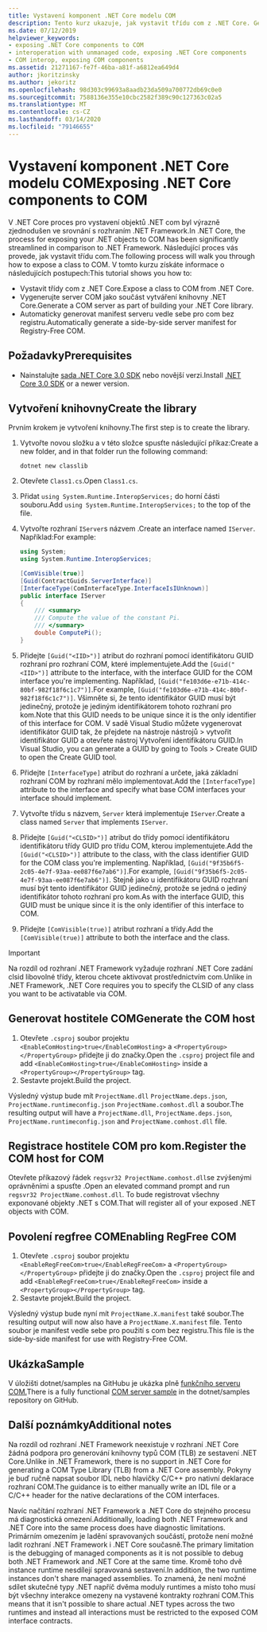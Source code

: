```yaml
---
title: Vystavení komponent .NET Core modelu COM
description: Tento kurz ukazuje, jak vystavit třídu com z .NET Core. Generujete server COM a manifest serveru vedle sebe pro server COM bez registru.
ms.date: 07/12/2019
helpviewer_keywords:
- exposing .NET Core components to COM
- interoperation with unmanaged code, exposing .NET Core components
- COM interop, exposing COM components
ms.assetid: 21271167-fe7f-46ba-a81f-a6812ea649d4
author: jkoritzinsky
ms.author: jekoritz
ms.openlocfilehash: 98d303c99693a8aadb23da509a700772db69c0e0
ms.sourcegitcommit: 7588136e355e10cbc2582f389c90c127363c02a5
ms.translationtype: MT
ms.contentlocale: cs-CZ
ms.lasthandoff: 03/14/2020
ms.locfileid: "79146655"
---
```

# <a name="exposing-net-core-components-to-com"></a><span data-ttu-id="f7b5a-104">Vystavení komponent .NET Core modelu COM</span><span class="sxs-lookup"><span data-stu-id="f7b5a-104">Exposing .NET Core components to COM</span></span>

<span data-ttu-id="f7b5a-105">V .NET Core proces pro vystavení objektů .NET com byl výrazně zjednodušen ve srovnání s rozhraním .NET Framework.</span><span class="sxs-lookup"><span data-stu-id="f7b5a-105">In .NET Core, the process for exposing your .NET objects to COM has been significantly streamlined in comparison to .NET Framework.</span></span> <span data-ttu-id="f7b5a-106">Následující proces vás provede, jak vystavit třídu com.</span><span class="sxs-lookup"><span data-stu-id="f7b5a-106">The following process will walk you through how to expose a class to COM.</span></span> <span data-ttu-id="f7b5a-107">V tomto kurzu získáte informace o následujících postupech:</span><span class="sxs-lookup"><span data-stu-id="f7b5a-107">This tutorial shows you how to:</span></span>

- <span data-ttu-id="f7b5a-108">Vystavit třídy com z .NET Core.</span><span class="sxs-lookup"><span data-stu-id="f7b5a-108">Expose a class to COM from .NET Core.</span></span>
- <span data-ttu-id="f7b5a-109">Vygenerujte server COM jako součást vytváření knihovny .NET Core.</span><span class="sxs-lookup"><span data-stu-id="f7b5a-109">Generate a COM server as part of building your .NET Core library.</span></span>
- <span data-ttu-id="f7b5a-110">Automaticky generovat manifest serveru vedle sebe pro com bez registru.</span><span class="sxs-lookup"><span data-stu-id="f7b5a-110">Automatically generate a side-by-side server manifest for Registry-Free COM.</span></span>

## <a name="prerequisites"></a><span data-ttu-id="f7b5a-111">Požadavky</span><span class="sxs-lookup"><span data-stu-id="f7b5a-111">Prerequisites</span></span>

- <span data-ttu-id="f7b5a-112">Nainstalujte [sada .NET Core 3.0 SDK](https://dotnet.microsoft.com/download) nebo novější verzi.</span><span class="sxs-lookup"><span data-stu-id="f7b5a-112">Install [.NET Core 3.0 SDK](https://dotnet.microsoft.com/download) or a newer version.</span></span>

## <a name="create-the-library"></a><span data-ttu-id="f7b5a-113">Vytvoření knihovny</span><span class="sxs-lookup"><span data-stu-id="f7b5a-113">Create the library</span></span>

<span data-ttu-id="f7b5a-114">Prvním krokem je vytvoření knihovny.</span><span class="sxs-lookup"><span data-stu-id="f7b5a-114">The first step is to create the library.</span></span>

1. <span data-ttu-id="f7b5a-115">Vytvořte novou složku a v této složce spusťte následující příkaz:</span><span class="sxs-lookup"><span data-stu-id="f7b5a-115">Create a new folder, and in that folder run the following command:</span></span>

    ```dotnetcli
    dotnet new classlib
    ```

2. <span data-ttu-id="f7b5a-116">Otevřete `Class1.cs`.</span><span class="sxs-lookup"><span data-stu-id="f7b5a-116">Open `Class1.cs`.</span></span>
3. <span data-ttu-id="f7b5a-117">Přidat `using System.Runtime.InteropServices;` do horní části souboru.</span><span class="sxs-lookup"><span data-stu-id="f7b5a-117">Add `using System.Runtime.InteropServices;` to the top of the file.</span></span>
4. <span data-ttu-id="f7b5a-118">Vytvořte rozhraní `IServer`s názvem .</span><span class="sxs-lookup"><span data-stu-id="f7b5a-118">Create an interface named `IServer`.</span></span> <span data-ttu-id="f7b5a-119">Například:</span><span class="sxs-lookup"><span data-stu-id="f7b5a-119">For example:</span></span>

   ```csharp
   using System;
   using System.Runtime.InteropServices;

   [ComVisible(true)]
   [Guid(ContractGuids.ServerInterface)]
   [InterfaceType(ComInterfaceType.InterfaceIsIUnknown)]
   public interface IServer
   {
       /// <summary>
       /// Compute the value of the constant Pi.
       /// </summary>
       double ComputePi();
   }
   ```

5. <span data-ttu-id="f7b5a-120">Přidejte `[Guid("<IID>")]` atribut do rozhraní pomocí identifikátoru GUID rozhraní pro rozhraní COM, které implementujete.</span><span class="sxs-lookup"><span data-stu-id="f7b5a-120">Add the `[Guid("<IID>")]` attribute to the interface, with the interface GUID for the COM interface you're implementing.</span></span> <span data-ttu-id="f7b5a-121">Například, `[Guid("fe103d6e-e71b-414c-80bf-982f18f6c1c7")]`.</span><span class="sxs-lookup"><span data-stu-id="f7b5a-121">For example, `[Guid("fe103d6e-e71b-414c-80bf-982f18f6c1c7")]`.</span></span> <span data-ttu-id="f7b5a-122">Všimněte si, že tento identifikátor GUID musí být jedinečný, protože je jediným identifikátorem tohoto rozhraní pro kom.</span><span class="sxs-lookup"><span data-stu-id="f7b5a-122">Note that this GUID needs to be unique since it is the only identifier of this interface for COM.</span></span> <span data-ttu-id="f7b5a-123">V sadě Visual Studio můžete vygenerovat identifikátor GUID tak, že přejdete na nástroje nástrojů > vytvořit identifikátor GUID a otevřete nástroj Vytvoření identifikátoru GUID.</span><span class="sxs-lookup"><span data-stu-id="f7b5a-123">In Visual Studio, you can generate a GUID by going to Tools > Create GUID to open the Create GUID tool.</span></span>
6. <span data-ttu-id="f7b5a-124">Přidejte `[InterfaceType]` atribut do rozhraní a určete, jaká základní rozhraní COM by rozhraní mělo implementovat.</span><span class="sxs-lookup"><span data-stu-id="f7b5a-124">Add the `[InterfaceType]` attribute to the interface and specify what base COM interfaces your interface should implement.</span></span>
7. <span data-ttu-id="f7b5a-125">Vytvořte třídu s názvem, `Server` která implementuje `IServer`.</span><span class="sxs-lookup"><span data-stu-id="f7b5a-125">Create a class named `Server` that implements `IServer`.</span></span>
8. <span data-ttu-id="f7b5a-126">Přidejte `[Guid("<CLSID>")]` atribut do třídy pomocí identifikátoru identifikátoru třídy GUID pro třídu COM, kterou implementujete.</span><span class="sxs-lookup"><span data-stu-id="f7b5a-126">Add the `[Guid("<CLSID>")]` attribute to the class, with the class identifier GUID for the COM class you're implementing.</span></span> <span data-ttu-id="f7b5a-127">Například, `[Guid("9f35b6f5-2c05-4e7f-93aa-ee087f6e7ab6")]`.</span><span class="sxs-lookup"><span data-stu-id="f7b5a-127">For example, `[Guid("9f35b6f5-2c05-4e7f-93aa-ee087f6e7ab6")]`.</span></span> <span data-ttu-id="f7b5a-128">Stejně jako u identifikátoru GUID rozhraní musí být tento identifikátor GUID jedinečný, protože se jedná o jediný identifikátor tohoto rozhraní pro kom.</span><span class="sxs-lookup"><span data-stu-id="f7b5a-128">As with the interface GUID, this GUID must be unique since it is the only identifier of this interface to COM.</span></span>
9. <span data-ttu-id="f7b5a-129">Přidejte `[ComVisible(true)]` atribut rozhraní a třídy.</span><span class="sxs-lookup"><span data-stu-id="f7b5a-129">Add the `[ComVisible(true)]` attribute to both the interface and the class.</span></span>

> [!IMPORTANT]
> <span data-ttu-id="f7b5a-130">Na rozdíl od rozhraní .NET Framework vyžaduje rozhraní .NET Core zadání clsid libovolné třídy, kterou chcete aktivovat prostřednictvím com.</span><span class="sxs-lookup"><span data-stu-id="f7b5a-130">Unlike in .NET Framework, .NET Core requires you to specify the CLSID of any class you want to be activatable via COM.</span></span>

## <a name="generate-the-com-host"></a><span data-ttu-id="f7b5a-131">Generovat hostitele COM</span><span class="sxs-lookup"><span data-stu-id="f7b5a-131">Generate the COM host</span></span>

1. <span data-ttu-id="f7b5a-132">Otevřete `.csproj` soubor projektu `<EnableComHosting>true</EnableComHosting>` a `<PropertyGroup></PropertyGroup>` přidejte ji do značky.</span><span class="sxs-lookup"><span data-stu-id="f7b5a-132">Open the `.csproj` project file and add `<EnableComHosting>true</EnableComHosting>` inside a `<PropertyGroup></PropertyGroup>` tag.</span></span>
2. <span data-ttu-id="f7b5a-133">Sestavte projekt.</span><span class="sxs-lookup"><span data-stu-id="f7b5a-133">Build the project.</span></span>

<span data-ttu-id="f7b5a-134">Výsledný výstup bude mít `ProjectName.dll` `ProjectName.deps.json`, `ProjectName.runtimeconfig.json` `ProjectName.comhost.dll` a soubor.</span><span class="sxs-lookup"><span data-stu-id="f7b5a-134">The resulting output will have a `ProjectName.dll`, `ProjectName.deps.json`, `ProjectName.runtimeconfig.json` and `ProjectName.comhost.dll` file.</span></span>

## <a name="register-the-com-host-for-com"></a><span data-ttu-id="f7b5a-135">Registrace hostitele COM pro kom.</span><span class="sxs-lookup"><span data-stu-id="f7b5a-135">Register the COM host for COM</span></span>

<span data-ttu-id="f7b5a-136">Otevřete příkazový řádek `regsvr32 ProjectName.comhost.dll`se zvýšenými oprávněními a spusťte .</span><span class="sxs-lookup"><span data-stu-id="f7b5a-136">Open an elevated command prompt and run `regsvr32 ProjectName.comhost.dll`.</span></span> <span data-ttu-id="f7b5a-137">To bude registrovat všechny exponované objekty .NET s COM.</span><span class="sxs-lookup"><span data-stu-id="f7b5a-137">That will register all of your exposed .NET objects with COM.</span></span>

## <a name="enabling-regfree-com"></a><span data-ttu-id="f7b5a-138">Povolení regfree COM</span><span class="sxs-lookup"><span data-stu-id="f7b5a-138">Enabling RegFree COM</span></span>

1. <span data-ttu-id="f7b5a-139">Otevřete `.csproj` soubor projektu `<EnableRegFreeCom>true</EnableRegFreeCom>` a `<PropertyGroup></PropertyGroup>` přidejte ji do značky.</span><span class="sxs-lookup"><span data-stu-id="f7b5a-139">Open the `.csproj` project file and add `<EnableRegFreeCom>true</EnableRegFreeCom>` inside a `<PropertyGroup></PropertyGroup>` tag.</span></span>
2. <span data-ttu-id="f7b5a-140">Sestavte projekt.</span><span class="sxs-lookup"><span data-stu-id="f7b5a-140">Build the project.</span></span>

<span data-ttu-id="f7b5a-141">Výsledný výstup bude nyní mít `ProjectName.X.manifest` také soubor.</span><span class="sxs-lookup"><span data-stu-id="f7b5a-141">The resulting output will now also have a `ProjectName.X.manifest` file.</span></span> <span data-ttu-id="f7b5a-142">Tento soubor je manifest vedle sebe pro použití s com bez registru.</span><span class="sxs-lookup"><span data-stu-id="f7b5a-142">This file is the side-by-side manifest for use with Registry-Free COM.</span></span>

## <a name="sample"></a><span data-ttu-id="f7b5a-143">Ukázka</span><span class="sxs-lookup"><span data-stu-id="f7b5a-143">Sample</span></span>

<span data-ttu-id="f7b5a-144">V úložišti dotnet/samples na GitHubu je ukázka plně [funkčního serveru COM.](https://github.com/dotnet/samples/tree/master/core/extensions/COMServerDemo)</span><span class="sxs-lookup"><span data-stu-id="f7b5a-144">There is a fully functional [COM server sample](https://github.com/dotnet/samples/tree/master/core/extensions/COMServerDemo) in the dotnet/samples repository on GitHub.</span></span>

## <a name="additional-notes"></a><span data-ttu-id="f7b5a-145">Další poznámky</span><span class="sxs-lookup"><span data-stu-id="f7b5a-145">Additional notes</span></span>

<span data-ttu-id="f7b5a-146">Na rozdíl od rozhraní .NET Framework neexistuje v rozhraní .NET Core žádná podpora pro generování knihovny typů COM (TLB) ze sestavení .NET Core.</span><span class="sxs-lookup"><span data-stu-id="f7b5a-146">Unlike in .NET Framework, there is no support in .NET Core for generating a COM Type Library (TLB) from a .NET Core assembly.</span></span> <span data-ttu-id="f7b5a-147">Pokyny je buď ručně napsat soubor IDL nebo hlavičky C/C++ pro nativní deklarace rozhraní COM.</span><span class="sxs-lookup"><span data-stu-id="f7b5a-147">The guidance is to either manually write an IDL file or a C/C++ header for the native declarations of the COM interfaces.</span></span>

<span data-ttu-id="f7b5a-148">Navíc načítání rozhraní .NET Framework a .NET Core do stejného procesu má diagnostická omezení.</span><span class="sxs-lookup"><span data-stu-id="f7b5a-148">Additionally, loading both .NET Framework and .NET Core into the same process does have diagnostic limitations.</span></span> <span data-ttu-id="f7b5a-149">Primárním omezením je ladění spravovaných součástí, protože není možné ladit rozhraní .NET Framework i .NET Core současně.</span><span class="sxs-lookup"><span data-stu-id="f7b5a-149">The primary limitation is the debugging of managed components as it is not possible to debug both .NET Framework and .NET Core at the same time.</span></span> <span data-ttu-id="f7b5a-150">Kromě toho dvě instance runtime nesdílejí spravovaná sestavení.</span><span class="sxs-lookup"><span data-stu-id="f7b5a-150">In addition, the two runtime instances don't share managed assemblies.</span></span> <span data-ttu-id="f7b5a-151">To znamená, že není možné sdílet skutečné typy .NET napříč dvěma moduly runtimes a místo toho musí být všechny interakce omezeny na vystavené kontrakty rozhraní COM.</span><span class="sxs-lookup"><span data-stu-id="f7b5a-151">This means that it isn't possible to share actual .NET types across the two runtimes and instead all interactions must be restricted to the exposed COM interface contracts.</span></span>
